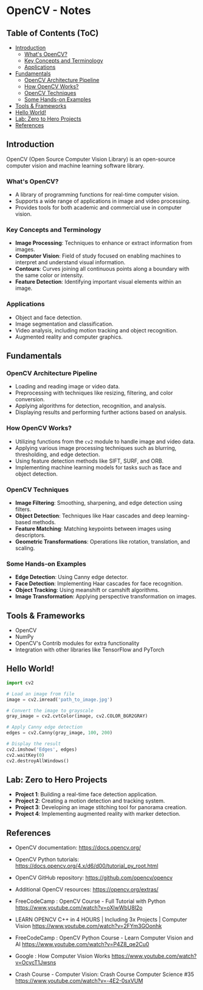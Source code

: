 # OpenCV - Notes

## Table of Contents (ToC)

  - [Introduction](#introduction)
    - [What's OpenCV?](#whats-opencv)
    - [Key Concepts and Terminology](#key-concepts-and-terminology)
    - [Applications](#applications)
  - [Fundamentals](#fundamentals)
    - [OpenCV Architecture Pipeline](#opencv-architecture-pipeline)
    - [How OpenCV Works?](#how-opencv-works)
    - [OpenCV Techniques](#opencv-techniques)
    - [Some Hands-on Examples](#some-hands-on-examples)
  - [Tools \& Frameworks](#tools--frameworks)
  - [Hello World!](#hello-world)
  - [Lab: Zero to Hero Projects](#lab-zero-to-hero-projects)
  - [References](#references)

## Introduction
OpenCV (Open Source Computer Vision Library) is an open-source computer vision and machine learning software library.

### What's OpenCV?
- A library of programming functions for real-time computer vision.
- Supports a wide range of applications in image and video processing.
- Provides tools for both academic and commercial use in computer vision.

### Key Concepts and Terminology
- **Image Processing**: Techniques to enhance or extract information from images.
- **Computer Vision**: Field of study focused on enabling machines to interpret and understand visual information.
- **Contours**: Curves joining all continuous points along a boundary with the same color or intensity.
- **Feature Detection**: Identifying important visual elements within an image.

### Applications
- Object and face detection.
- Image segmentation and classification.
- Video analysis, including motion tracking and object recognition.
- Augmented reality and computer graphics.

## Fundamentals

### OpenCV Architecture Pipeline
- Loading and reading image or video data.
- Preprocessing with techniques like resizing, filtering, and color conversion.
- Applying algorithms for detection, recognition, and analysis.
- Displaying results and performing further actions based on analysis.

### How OpenCV Works?
- Utilizing functions from the `cv2` module to handle image and video data.
- Applying various image processing techniques such as blurring, thresholding, and edge detection.
- Using feature detection methods like SIFT, SURF, and ORB.
- Implementing machine learning models for tasks such as face and object detection.

### OpenCV Techniques
- **Image Filtering**: Smoothing, sharpening, and edge detection using filters.
- **Object Detection**: Techniques like Haar cascades and deep learning-based methods.
- **Feature Matching**: Matching keypoints between images using descriptors.
- **Geometric Transformations**: Operations like rotation, translation, and scaling.

### Some Hands-on Examples
- **Edge Detection**: Using Canny edge detector.
- **Face Detection**: Implementing Haar cascades for face recognition.
- **Object Tracking**: Using meanshift or camshift algorithms.
- **Image Transformation**: Applying perspective transformation on images.

## Tools & Frameworks
- OpenCV
- NumPy
- OpenCV's Contrib modules for extra functionality
- Integration with other libraries like TensorFlow and PyTorch

## Hello World!
```python
import cv2

# Load an image from file
image = cv2.imread('path_to_image.jpg')

# Convert the image to grayscale
gray_image = cv2.cvtColor(image, cv2.COLOR_BGR2GRAY)

# Apply Canny edge detection
edges = cv2.Canny(gray_image, 100, 200)

# Display the result
cv2.imshow('Edges', edges)
cv2.waitKey(0)
cv2.destroyAllWindows()
```

## Lab: Zero to Hero Projects
- **Project 1**: Building a real-time face detection application.
- **Project 2**: Creating a motion detection and tracking system.
- **Project 3**: Developing an image stitching tool for panorama creation.
- **Project 4**: Implementing augmented reality with marker detection.

## References
- OpenCV documentation: https://docs.opencv.org/
- OpenCV Python tutorials: https://docs.opencv.org/4.x/d6/d00/tutorial_py_root.html
- OpenCV GitHub repository: https://github.com/opencv/opencv
- Additional OpenCV resources: https://opencv.org/extras/

- FreeCodeCamp : OpenCV Course - Full Tutorial with Python
https://www.youtube.com/watch?v=oXlwWbU8l2o

- LEARN OPENCV C++ in 4 HOURS | Including 3x Projects | Computer Vision
https://www.youtube.com/watch?v=2FYm3GOonhk

- FreeCodeCamp : OpenCV Python Course - Learn Computer Vision and AI
https://www.youtube.com/watch?v=P4Z8_qe2Cu0

- Google : How Computer Vision Works
https://www.youtube.com/watch?v=OcycT1Jwsns

- Crash Course - Computer Vision: Crash Course Computer Science #35
https://www.youtube.com/watch?v=-4E2-0sxVUM



